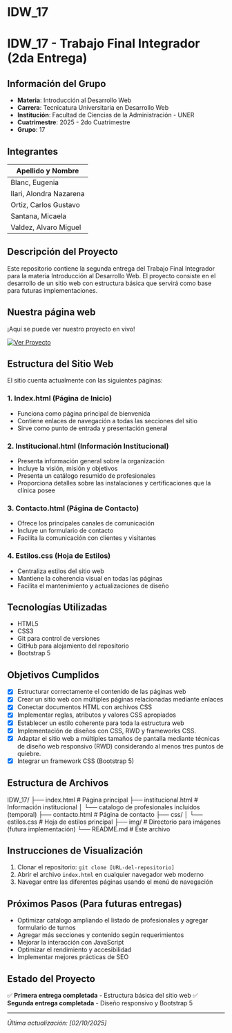 # IDW_17

# IDW_17 - Trabajo Final Integrador (2da Entrega)

## Información del Grupo
- **Materia**: Introducción al Desarrollo Web
- **Carrera**: Tecnicatura Universitaria en Desarrollo Web
- **Institución**: Facultad de Ciencias de la Administración - UNER
- **Cuatrimestre**: 2025 - 2do Cuatrimestre
- **Grupo**: 17

## Integrantes
| Apellido y Nombre       |
|-------------------      |
| Blanc, Eugenia          |
| Ilari, Alondra Nazarena |
| Ortiz, Carlos Gustavo   |
| Santana, Micaela        |
| Valdez, Alvaro Miguel   |

## Descripción del Proyecto
Este repositorio contiene la segunda entrega del Trabajo Final Integrador para la materia Introducción al Desarrollo Web. El proyecto consiste en el desarrollo de un sitio web con estructura básica que servirá como base para futuras implementaciones.

## Nuestra página web
¡Aquí se puede ver nuestro proyecto en vivo!

[![Ver Proyecto](https://img.shields.io/badge/Ver_Clínica-007bff?style=for-the-badge&logo=heart&logoColor=fff)](https://raw.githack.com/Gustaf02/IDW_17/refs/heads/main/index.html)

## Estructura del Sitio Web
El sitio cuenta actualmente con las siguientes páginas:

### 1. Index.html (Página de Inicio)
- Funciona como página principal de bienvenida
- Contiene enlaces de navegación a todas las secciones del sitio
- Sirve como punto de entrada y presentación general

### 2. Institucional.html (Información Institucional)
- Presenta información general sobre la organización
- Incluye la visión, misión y objetivos
- Presenta un catálogo resumido de profesionales
- Proporciona detalles sobre las instalaciones y certificaciones que la clínica posee

### 3. Contacto.html (Página de Contacto)
- Ofrece los principales canales de comunicación
- Incluye un formulario de contacto
- Facilita la comunicación con clientes y visitantes

### 4. Estilos.css (Hoja de Estilos)
- Centraliza estilos del sitio web
- Mantiene la coherencia visual en todas las páginas
- Facilita el mantenimiento y actualizaciones de diseño

## Tecnologías Utilizadas
- HTML5
- CSS3
- Git para control de versiones
- GitHub para alojamiento del repositorio
- Bootstrap 5

## Objetivos Cumplidos
- [x] Estructurar correctamente el contenido de las páginas web
- [x] Crear un sitio web con múltiples páginas relacionadas mediante enlaces
- [x] Conectar documentos HTML con archivos CSS
- [x] Implementar reglas, atributos y valores CSS apropiados
- [x] Establecer un estilo coherente para toda la estructura web
- [x] Implementación de diseños con CSS, RWD y frameworks CSS.
- [x] Adaptar el sitio web a múltiples tamaños de pantalla mediante técnicas de diseño web responsivo (RWD) considerando al menos tres puntos de quiebre.
- [x] Integrar un framework CSS (Bootstrap 5)

## Estructura de Archivos

IDW_17/
├── index.html # Página principal
├── institucional.html # Información institucional
│ └── catalogo de profesionales incluidos (temporal)
├── contacto.html # Página de contacto
├── css/
│ └── estilos.css # Hoja de estilos principal
├── img/ # Directorio para imágenes (futura implementación)
└── README.md # Este archivo


## Instrucciones de Visualización
1. Clonar el repositorio: `git clone [URL-del-repositorio]`
2. Abrir el archivo `index.html` en cualquier navegador web moderno
3. Navegar entre las diferentes páginas usando el menú de navegación

## Próximos Pasos (Para futuras entregas)
- Optimizar catalogo ampliando el listado de profesionales y agregar formulario de turnos
- Agregar más secciones y contenido según requerimientos
- Mejorar la interacción con JavaScript
- Optimizar el rendimiento y accesibilidad
- Implementar mejores prácticas de SEO

## Estado del Proyecto
✅ **Primera entrega completada** - Estructura básica del sitio web
✅ **Segunda entrega completada** - Diseño responsivo y Bootstrap 5

---

*Última actualización: [02/10/2025]*
